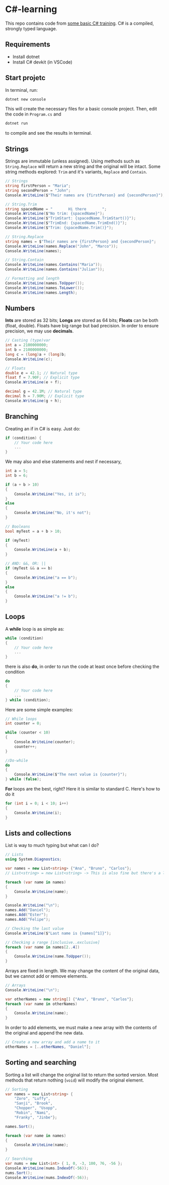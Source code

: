 # C#-learning
This repo contains code from [some basic C# training](https://www.youtube.com/playlist?list=PLdo4fOcmZ0oULFjxrOagaERVAMbmG20Xe). C# is a compiled, strongly typed language.

## Requirements
- Install dotnet
- Install C# devkit (in VSCode)

## Start projetc
In terminal, run:
```bash
dotnet new console
```
This will create the necessary files for a basic console project. Then, edit the code in ```Program.cs``` and
```bash
dotnet run
```
to compile and see the results in terminal.

## Strings
Strings are immutable (unless assigned). Using methods such as ```String.Replace``` will return a new string and the original will be intact. Some string methods explored: ```Trim``` and it's variants, ```Replace``` and ```Contain```.

```c#
// Strings
string firstPerson = "Maria";
string secondPerson = "John";
Console.WriteLine($"Their names are {firstPerson} and {secondPerson}");

// String.Trim
string spacedName = "       Hi there       ";
Console.WriteLine($"No trim: {spacedName}");
Console.WriteLine($"TrimStart: {spacedName.TrimStart()}");
Console.WriteLine($"TrimEnd: {spacedName.TrimEnd()}");
Console.WriteLine($"Trim: {spacedName.Trim()}");

// String.Replace
string names = $"Their names are {firstPerson} and {secondPerson}";
Console.WriteLine(names.Replace("John", "Marco"));
Console.WriteLine(names);

// String.Contain
Console.WriteLine(names.Contains("Maria"));
Console.WriteLine(names.Contains("Julian"));

// Formatting and length
Console.WriteLine(names.ToUpper());
Console.WriteLine(names.ToLower());
Console.WriteLine(names.Length);
```

## Numbers
**Ints** are stored as 32 bits; **Longs** are stored as 64 bits; **Floats** can be both (float, double). Floats have big range but bad precision. In order to ensure precision, we may use **decimals**.

```c#
// Casting (type)var
int a = 2100000000;
int b = 2100000000;
long c = (long)a + (long)b;
Console.WriteLine(c);

// Floats
double e = 42.1; // Natural type
float f = 7.90F; // Explicit type
Console.WriteLine(e + f);

decimal g = 42.1M; // Natural type
decimal h = 7.90M; // Explicit type
Console.WriteLine(g + h);
```

## Branching
Creating an if in C# is easy. Just do:
```c#
if (condition) {
    // Your code here
    ...
}
``` 
We may also and else statements and nest if necessary,
```c#
int a = 5;
int b = 6;

if (a + b > 10)
{
    Console.WriteLine("Yes, it is");
} 
else
{
    Console.WriteLine("No, it's not");
}

// Booleans
bool myTest = a + b > 10;

if (myTest)
{
    Console.WriteLine(a + b);
}

// AND: &&, OR: ||
if (myTest && a == b)
{
    Console.WriteLine("a == b");
} 
else
{
    Console.WriteLine("a != b");
}
```

## Loops
A **while** loop is as simple as:
```c#
while (condition)
{
    // Your code here
    ...
}
```
there is also **do**, in order to run the code at least once before checking the condition
```c#
do
{
    // Your code here
    ...
} while (condition);
```

Here are some simple examples:
```c#
// While loops
int counter = 0;

while (counter < 10)
{
    Console.WriteLine(counter);
    counter++;
}

//Do-while
do
{
    Console.WriteLine($"The next value is {counter}");
} while (false);
```

**For** loops are the best, right? Here it is similar to standard C. Here's how to do it
```c#
for (int i = 0; i < 10; i++)
{
    Console.WriteLine(i);
}
```

## Lists and collections
List<T> is way to much typing but what can I do?
```c#
// Lists
using System.Diagnostics;

var names = new List<string> {"Ana", "Bruno", "Carlos"};
// List<string> = new List<string> -> This is also fine but there's a lot repeated code.

foreach (var name in names)
{
    Console.WriteLine(name);
}

Console.WriteLine("\n");
names.Add("Daniel");
names.Add("Ester");
names.Add("Felipe");

// Checking the last value
Console.WriteLine($"Last name is {names[^1]}");

// Checking a range [inclusive..exclusive]
foreach (var name in names[2..4])
{
    Console.WriteLine(name.ToUpper());
}
```

Arrays are fixed in length. We may change the content of the original data, but we cannot add or remove elements.

```c#
// Arrays
Console.WriteLine("\n");

var otherNames = new string[] {"Ana", "Bruno", "Carlos"};
foreach (var name in otherNames)
{
    Console.WriteLine(name);
}
```

In order to add elements, we must make a new array with the contents of the original and append the new data.

```c#
// Create a new array and add a name to it
otherNames = [..otherNames, "Daniel"];
```

## Sorting and searching
Sorting a list will change the original list to return the sorted version. Most methods that return nothing (```void```) will modify the original element.
```c#
// Sorting
var names = new List<string> {
    "Zoro", "Luffy", 
    "Sanji", "Brook", 
    "Chopper", "Usopp",
    "Robin", "Nami",
    "Franky", "Jinbe"};

names.Sort();

foreach (var name in names)
{
    Console.WriteLine(name);
}

// Searching
var nums = new List<int> { 1, 0, -3, 100, 76, -56 };
Console.WriteLine(nums.IndexOf(-56));
nums.Sort();
Console.WriteLine(nums.IndexOf(-56));
```